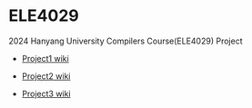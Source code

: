 # ELE4029
2024 Hanyang University Compilers Course(ELE4029) Project

- [Project1 wiki](https://github.com/juhyeongkim527/Compilers/wiki/Project1)

- [Project2 wiki](https://github.com/juhyeongkim527/Compilers/wiki/Project2)

- [Project3 wiki](https://github.com/juhyeongkim527/Compilers/wiki/Project3)

